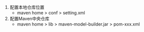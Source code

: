 1. 配置本地仓库位置
	- maven home  \> conf \> setting.xml
2. 配置Maven中央仓库
	- maven home \> lib \> maven-model-builder.jar \> pom-xxx.xml